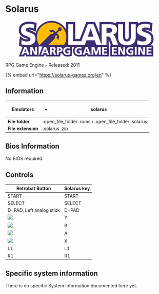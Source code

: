 # Solarus

<div align="left">

<figure><img src="https://raw.githubusercontent.com/fabricecaruso/es-theme-carbon/52ff37c9e265587d006945a2ba695b5a962b3a3d/art/logos/solarus.svg" alt=""><figcaption></figcaption></figure>

</div>

RPG Game Engine - Released: 2011

{% embed url="https://solarus-games.org/en" %}

## Information

| **Emulators**      | <ul><li>solarus</li></ul>                                |
| ------------------ | -------------------------------------------------------- |
| **File folder**    | :open\_file\_folder: roms \ :open\_file\_folder: solarus |
| **File extension** | .solarus .zip                                            |

## Bios Information

No BIOS required.

## Controls

| Retrobat Button                                       | Solarus key |
| ----------------------------------------------------- | ----------- |
| START                                                 | START       |
| SELECT                                                | SELECT      |
| D-PAD, Left analog stick                              | D-PAD       |
| ![](<../../../.gitbook/assets/image (2) (1) (1).png>) | Y           |
| ![](<../../../.gitbook/assets/image (1) (2) (1).png>) | B           |
| ![](<../../../.gitbook/assets/image (4) (1).png>)     | A           |
| ![](<../../../.gitbook/assets/image (3) (1) (2).png>) | X           |
| L1                                                    | L1          |
| R1                                                    | R1          |

## Specific system information

There is no specific System information documented here yet.

